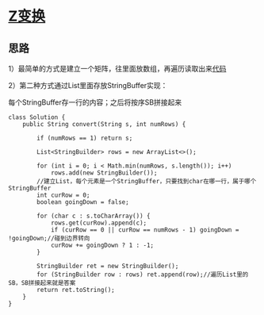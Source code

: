 # [Z变换](https://leetcode-cn.com/problems/zigzag-conversion/solution/z-zi-xing-bian-huan-by-leetcode/)
## 思路
1）最简单的方式是建立一个矩阵，往里面放数组，再遍历读取出来[代码](https://leetcode-cn.com/submissions/detail/22859833/)

2）第二种方式通过List里面存放StringBuffer实现：

每个StringBuffer存一行的内容；之后将按序SB拼接起来
```
class Solution {
    public String convert(String s, int numRows) {

        if (numRows == 1) return s;

        List<StringBuilder> rows = new ArrayList<>();

        for (int i = 0; i < Math.min(numRows, s.length()); i++)
            rows.add(new StringBuilder());
        //建立List，每个元素是一个StringBuffer，只要找到char在哪一行，属于哪个StringBuffer
        int curRow = 0;
        boolean goingDown = false;

        for (char c : s.toCharArray()) {
            rows.get(curRow).append(c);
            if (curRow == 0 || curRow == numRows - 1) goingDown = !goingDown;//碰到边界转向
            curRow += goingDown ? 1 : -1;
        }

        StringBuilder ret = new StringBuilder();
        for (StringBuilder row : rows) ret.append(row);//遍历List里的SB，SB拼接起来就是答案
        return ret.toString();
    }
}
```

